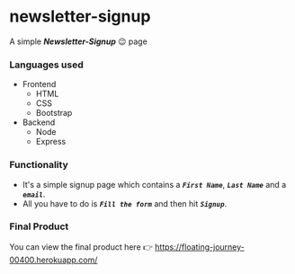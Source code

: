 # newsletter-signup

A simple ***Newsletter-Signup*** :wink: page 

### Languages used
* Frontend
  - HTML
  - CSS
  - Bootstrap
* Backend
  - Node
  - Express

### Functionality
- It's a simple signup page which contains a ***`First Name`***, ***`Last Name`*** and a ***`email`***.
- All you have to do is ***`Fill the form`*** and then hit ***`Signup`***.



### Final Product
You can view the final product here :point_right: https://floating-journey-00400.herokuapp.com/
